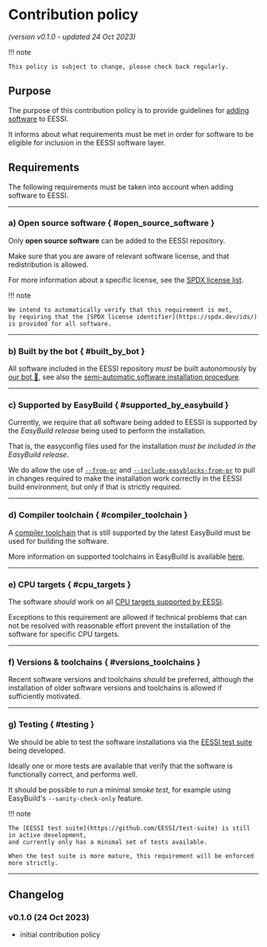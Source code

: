 # Contribution policy

*(version v0.1.0 - updated 24 Oct 2023)*

!!! note

    This policy is subject to change, please check back regularly.

## Purpose

The purpose of this contribution policy is to provide guidelines for [adding software](software_layer/adding_software.md) to EESSI.

It informs about what requirements must be met in order for software to be eligible for inclusion
in the EESSI software layer.

## Requirements

The following requirements must be taken into account when adding software to EESSI.

---

### a) Open source software { #open_source_software }

Only **open source software** can be added to the EESSI repository.

Make sure that you are aware of relevant software license, and that redistribution is allowed.

For more information about a specific license, see the [SPDX license list](https://spdx.org/licenses/).

!!! note

    We intend to automatically verify that this requirement is met,
    by requiring that the [SPDX license identifier](https://spdx.dev/ids/) is provided for all software.


---

### b) Built by the bot { #built_by_bot }

All software included in the EESSI repository *must* be built autonomously by [our bot :robot:](bot.md),
see also the [semi-automatic software installation procedure](software_layer/adding_software.md).


---

### c) Supported by EasyBuild { #supported_by_easybuild }

Currently, we require that all software being added to EESSI is supported by the *EasyBuild release* being used
to perform the installation.

That is, the easyconfig files used for the installation *must be included in the EasyBuild release*.

We do allow the use of [`--from-pr`](https://docs.easybuild.io/integration-with-github/#github_from_pr) and
[`--include-easyblocks-from-pr`](https://docs.easybuild.io/integration-with-github/#github_include_easyblocks_from_pr)
to pull in changes required to make the installation work correctly in the EESSI build environment,
but only if that is strictly required.


---

### d) Compiler toolchain { #compiler_toolchain }

A [compiler toolchain](https://docs.easybuild.io/terminology/#toolchains) that is still supported by the latest
EasyBuild must be used for building the software.

More information on supported toolchains in EasyBuild is available [here](https://docs.easybuild.io/policies/toolchains).


---

### e) CPU targets { #cpu_targets }

The software *should* work on all [CPU targets supported by EESSI](software_layer/cpu_targets.md).

Exceptions to this requirement are allowed if technical problems that can not be resolved with reasonable effort
prevent the installation of the software for specific CPU targets.


---

### f) Versions & toolchains { #versions_toolchains }

Recent software versions and toolchains *should* be preferred,
although the installation of older software versions and toolchains is allowed if sufficiently motivated.


---

### g) Testing { #testing }

We should be able to test the software installations via the [EESSI test suite](https://github.com/EESSI/test-suite)
being developed.

Ideally one or more tests are available that verify that the software is functionally correct,
and performs well.

It should be possible to run a minimal *smoke test*, for example using EasyBuild's `--sanity-check-only` feature.

!!! note

    The [EESSI test suite](https://github.com/EESSI/test-suite) is still in active development,
    and currently only has a minimal set of tests available.

    When the test suite is more mature, this requirement will be enforced more strictly.

---

## Changelog

### v0.1.0 (24 Oct 2023)

- initial contribution policy
